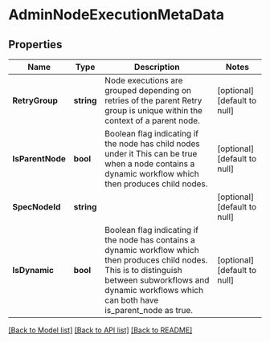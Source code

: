 # AdminNodeExecutionMetaData

## Properties
Name | Type | Description | Notes
------------ | ------------- | ------------- | -------------
**RetryGroup** | **string** | Node executions are grouped depending on retries of the parent Retry group is unique within the context of a parent node. | [optional] [default to null]
**IsParentNode** | **bool** | Boolean flag indicating if the node has child nodes under it This can be true when a node contains a dynamic workflow which then produces child nodes. | [optional] [default to null]
**SpecNodeId** | **string** |  | [optional] [default to null]
**IsDynamic** | **bool** | Boolean flag indicating if the node has contains a dynamic workflow which then produces child nodes. This is to distinguish between subworkflows and dynamic workflows which can both have is_parent_node as true. | [optional] [default to null]

[[Back to Model list]](../README.md#documentation-for-models) [[Back to API list]](../README.md#documentation-for-api-endpoints) [[Back to README]](../README.md)


